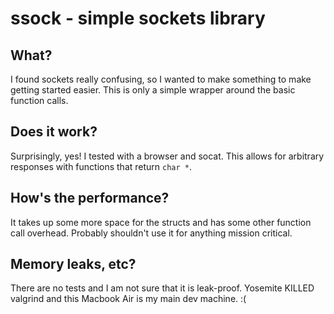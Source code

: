 # ssock - simple sockets library

## What?

I found sockets really confusing, so I wanted to make something to make getting
started easier. This is only a simple wrapper around the basic function calls.

## Does it work?

Surprisingly, yes! I tested with a browser and socat. This allows for arbitrary
responses with functions that return `char *`.

## How's the performance?

It takes up some more space for the structs and has some other function call
overhead. Probably shouldn't use it for anything mission critical.

## Memory leaks, etc?

There are no tests and I am not sure that it is leak-proof. Yosemite KILLED
valgrind and this Macbook Air is my main dev machine. :(
